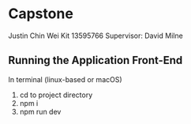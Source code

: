 # Capstone

Justin Chin Wei Kit
13595766
Supervisor: David Milne

## Running the Application Front-End

In terminal (linux-based or macOS)

1. cd to project directory
2. npm i
3. npm run dev
